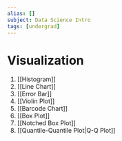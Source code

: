 ```yaml
---
alias: []
subject: Data Science Intro
tags: [undergrad]
---
```

# Visualization

1. [[Histogram]]
2. [[Line Chart]]
3. [[Error Bar]]
4. [[Violin Plot]]
5. [[Barcode Chart]]
6. [[Box Plot]]
7. [[Notched Box Plot]]
8. [[Quantile-Quantile Plot|Q-Q Plot]]